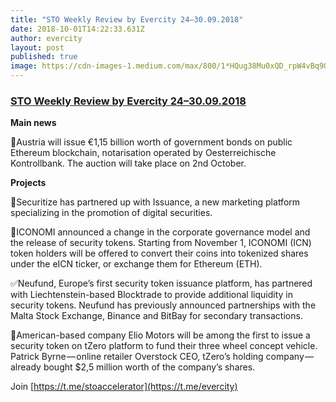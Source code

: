 ```yaml
---
title: "STO Weekly Review by Evercity 24–30.09.2018"
date: 2018-10-01T14:22:33.631Z
author: evercity
layout: post
published: true
image: https://cdn-images-1.medium.com/max/800/1*HQug38Mu0xQD_rpW4vBq9Q.png
---
```


### [STO Weekly Review by Evercity 24–30.09.2018](https://medium.com/evercity-blog/sto-weekly-review-by-evercity-03-09-09-2018-d3d5740e403a?source=collection_detail----15f6543a3084-----2---------------------)


**Main news**

🤩Austria will issue €1,15 billion worth of government bonds on public Ethereum blockchain, notarisation operated by Oesterreichische Kontrollbank. The auction will take place on 2nd October.

**Projects**

🤝Securitize has partnered up with Issuance, a new marketing platform specializing in the promotion of digital securities.

🔄ICONOMI announced a change in the corporate governance model and the release of security tokens. Starting from November 1, ICONOMI (ICN) token holders will be offered to convert their coins into tokenized shares under the eICN ticker, or exchange them for Ethereum (ETH).

✅Neufund, Europe’s first security token issuance platform, has partnered with Liechtenstein-based Blocktrade to provide additional liquidity in security tokens. Neufund has previously announced partnerships with the Malta Stock Exchange, Binance and BitBay for secondary transactions.

🚗American-based company Elio Motors will be among the first to issue a security token on tZero platform to fund their three wheel concept vehicle. Patrick Byrne — online retailer Overstock CEO, tZero’s holding company — already bought $2,5 million worth of the company’s shares.

Join [https://t.me/stoaccelerator](https://t.me/evercity)
